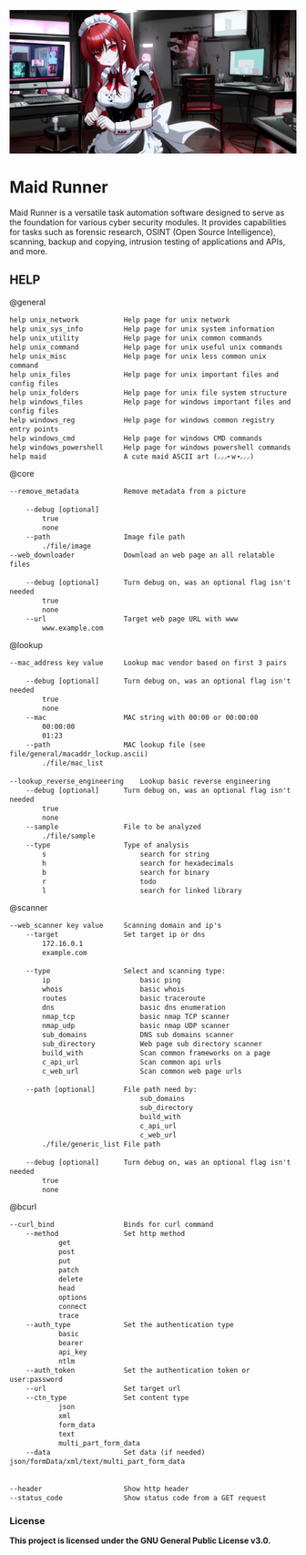 ![banner](docs/banner.png)

# Maid Runner

Maid Runner is a versatile task automation software designed to serve as the foundation for various cyber security modules. It provides capabilities for tasks such as forensic research, OSINT (Open Source Intelligence), scanning, backup and copying, intrusion testing of applications and APIs, and more.

## HELP

@general 

	help unix_network           Help page for unix network       
	help unix_sys_info          Help page for unix system information   
	help unix_utility           Help page for unix common commands      
	help unix_command           Help page for unix useful unix commands      
	help unix_misc              Help page for unix less common unix command         
	help unix_files             Help page for unix important files and config files       
	help unix_folders           Help page for unix file system structure      
	help windows_files          Help page for windows important files and config files     
	help windows_reg            Help page for windows common registry entry points       
	help windows_cmd            Help page for windows CMD commands       
	help windows_powershell     Help page for windows powershell commands
	help maid                   A cute maid ASCII art (⸝⸝⸝╸w╺⸝⸝⸝)

@core
	
	--remove_metadata           Remove metadata from a picture
		
		--debug [optional]
			true
			none
		--path                  Image file path
			./file/image
	--web_downloader            Download an web page an all relatable files 
		
		--debug [optional]      Turn debug on, was an optional flag isn't needed
			true
			none
		--url                   Target web page URL with www
			www.example.com
	
@lookup
	
    --mac_address key value     Lookup mac vendor based on first 3 pairs
		
		--debug [optional]      Turn debug on, was an optional flag isn't needed
			true
			none
		--mac                   MAC string with 00:00 or 00:00:00
			00:00:00
			01:23
		--path                  MAC lookup file (see file/general/macaddr_lockup.ascii)
			./file/mac_list

	--lookup_reverse_engineering	Lookup basic reverse engineering
		--debug [optional]      Turn debug on, was an optional flag isn't needed
			true
			none
		--sample                File to be analyzed
			./file/sample
		--type                  Type of analysis
			s                   	search for string
			h                   	search for hexadecimals
			b                   	search for binary
			r                   	todo
			l                   	search for linked library
	
@scanner 
	
    --web_scanner key value     Scanning domain and ip's 
		--target                Set target ip or dns
			172.16.0.1
			example.com

        --type                  Select and scanning type:
            ip                      basic ping
            whois                   basic whois
            routes                  basic traceroute
            dns                     basic dns enumeration
            nmap_tcp                basic nmap TCP scanner
            nmap_udp                basic nmap UDP scanner
            sub_domains             DNS sub domains scanner
            sub_directory           Web page sub directory scanner
            build_with              Scan common frameworks on a page
            c_api_url               Scan common api urls
            c_web_url               Scan common web page urls

        --path [optional]       File path need by:
                                    sub_domains
                                    sub_directory
                                    build_with
                                    c_api_url
                                    c_web_url
            ./file/generic_list File path

        --debug [optional]      Turn debug on, was an optional flag isn't needed
            true
		    none

@bcurl 

	--curl_bind					Binds for curl command
		--method				Set http method
				get
				post
				put
				patch
				delete
				head
				options
				connect
				trace
		--auth_type				Set the authentication type
				basic
				bearer
				api_key
				ntlm	
		--auth_token			Set the authentication token or user:password
		--url					Set target url
		--ctn_type				Set content type
				json
				xml
				form_data
				text
				multi_part_form_data
		--data					Set data (if needed) json/formData/xml/text/multi_part_form_data


	--header					Show http header
	--status_code				Show status code from a GET request  

### License

**This project is licensed under the GNU General Public License v3.0.**